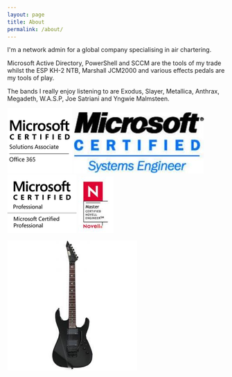 ```yaml
---
layout: page
title: About
permalink: /about/
---
```


I'm a network admin for a global company specialising in air chartering.

Microsoft Active Directory, PowerShell and SCCM are the tools of my trade whilst the ESP KH-2 NTB, Marshall JCM2000 and various effects pedals are my tools of play.

The bands I really enjoy listening to are Exodus, Slayer, Metallica, Anthrax, Megadeth, W.A.S.P, Joe Satriani and Yngwie Malmsteen.

![](/images/MCSA_Office365_Blk.png) ![](/images/mcse.jpg) ![](/images/MCP_2013rgb_1519.png) ![](/images/mcne.jpg)

![](/images/ESP-KH-2-NTB.jpg)


